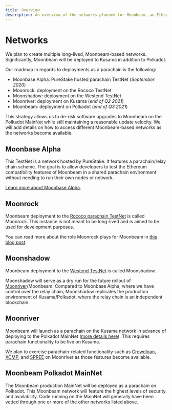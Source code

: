 ```yaml
---
title: Overview
description: An overview of the networks planned for Moonbeam, an Ethereum-compatible smart contract parachain on Polkadot.
---
```


# Networks

We plan to create multiple long-lived, Moonbeam-based networks. Significantly, Moonbeam will be deployed to Kusama in addition to Polkadot.

Our roadmap in regards to deployments as a parachain is the following:

 - Moonbase Alpha: PureStake hosted parachain TestNet (_September 2020_) 
 - Moonrock: deployment on the Rococo TestNet
 - Moonshadow: deployment on the Westend TestNet
 - Moonriver: deployment on Kusama (_end of Q2 2021_)
 - Moonbeam: deployment on Polkadot (_end of Q3 2021_)
 
This strategy allows us to de-risk software upgrades to Moonbeam on the Polkadot MainNet while still maintaining a reasonable update velocity. We will add details on how to access different Moonbeam-based networks as the networks become available.

## Moonbase Alpha

This TestNet is a network hosted by PureStake. It features a parachain/relay chain scheme. The goal is to allow developers to test the Ethereum compatibility features of Moonbeam in a shared parachain environment without needing to run their own nodes or network.

[Learn more about Moonbase Alpha](/networks/testnet/).

## Moonrock  

Moonbeam deployment to the [Rococo parachain TestNet](https://polkadot.network/introducing-rococo-polkadots-parachain-testnet/) is called Moonrock. This instance is not meant to be long-lived and is aimed to be used for development purposes.

You can read more about the role Moonrock plays for Moonbeam in [this blog post](https://moonbeam.network/blog/role-of-rococo-in-moonriver-launch-strategy/).

## Moonshadow

Moonbeam deployment to the [Westend TestNet](https://polkadot.network/westend-introducing-a-new-testnet-for-polkadot-and-kusama/) is called Moonshadow.

Moonshadow will serve as a dry run for the future rollout of [Moonriver](https://moonbeam.network/networks/moonriver/launch/)/Moonbeam. Compared to Moonbase Alpha, where we have control over the relay chain, Moonshadow replicates the production environment of Kusama/Polkadot, where the relay chain is an independent blockchain.

## Moonriver

Moonbeam will launch as a parachain on the Kusama network in advance of deploying to the Polkadot MainNet ([more details here](https://www.purestake.com/news/moonbeam-on-kusama/)). This requires parachain functionality to be live on Kusama. 

We plan to exercise parachain-related functionality such as [Crowdloan](https://wiki.polkadot.network/docs/en/learn-crowdloans), [XCMP](https://wiki.polkadot.network/docs/en/learn-crosschain), and [SPREE](https://wiki.polkadot.network/docs/en/learn-spree) on Moonriver as those features become available.

## Moonbeam Polkadot MainNet

The Moonbeam production MainNet will be deployed as a parachain on Polkadot. This Moonbeam network will feature the highest levels of security and availability. Code running on the MainNet will generally have been vetted through one or more of the other networks listed above.